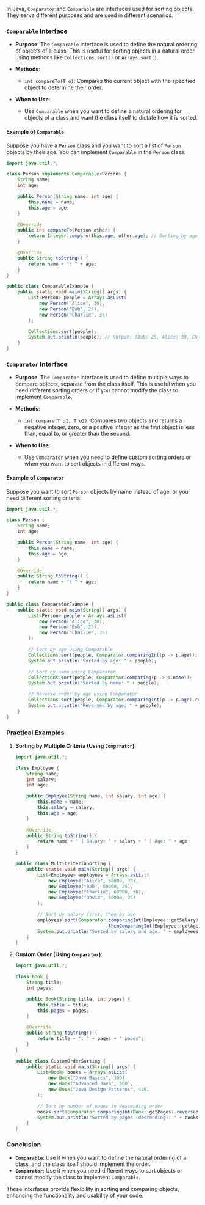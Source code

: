 In Java, `Comparator` and `Comparable` are interfaces used for sorting objects. They serve different purposes and are used in different scenarios.

### **`Comparable` Interface**

- **Purpose**: The `Comparable` interface is used to define the natural ordering of objects of a class. This is useful for sorting objects in a natural order using methods like `Collections.sort()` or `Arrays.sort()`.

- **Methods**:
    - `int compareTo(T o)`: Compares the current object with the specified object to determine their order.

- **When to Use**:
    - Use `Comparable` when you want to define a natural ordering for objects of a class and want the class itself to dictate how it is sorted.

#### **Example of `Comparable`**

Suppose you have a `Person` class and you want to sort a list of `Person` objects by their age. You can implement `Comparable` in the `Person` class:

```java
import java.util.*;

class Person implements Comparable<Person> {
    String name;
    int age;

    public Person(String name, int age) {
        this.name = name;
        this.age = age;
    }

    @Override
    public int compareTo(Person other) {
        return Integer.compare(this.age, other.age); // Sorting by age
    }

    @Override
    public String toString() {
        return name + ": " + age;
    }
}

public class ComparableExample {
    public static void main(String[] args) {
        List<Person> people = Arrays.asList(
            new Person("Alice", 30),
            new Person("Bob", 25),
            new Person("Charlie", 35)
        );

        Collections.sort(people);
        System.out.println(people); // Output: [Bob: 25, Alice: 30, Charlie: 35]
    }
}
```

### **`Comparator` Interface**

- **Purpose**: The `Comparator` interface is used to define multiple ways to compare objects, separate from the class itself. This is useful when you need different sorting orders or if you cannot modify the class to implement `Comparable`.

- **Methods**:
    - `int compare(T o1, T o2)`: Compares two objects and returns a negative integer, zero, or a positive integer as the first object is less than, equal to, or greater than the second.

- **When to Use**:
    - Use `Comparator` when you need to define custom sorting orders or when you want to sort objects in different ways.

#### **Example of `Comparator`**

Suppose you want to sort `Person` objects by name instead of age, or you need different sorting criteria:

```java
import java.util.*;

class Person {
    String name;
    int age;

    public Person(String name, int age) {
        this.name = name;
        this.age = age;
    }

    @Override
    public String toString() {
        return name + ": " + age;
    }
}

public class ComparatorExample {
    public static void main(String[] args) {
        List<Person> people = Arrays.asList(
            new Person("Alice", 30),
            new Person("Bob", 25),
            new Person("Charlie", 35)
        );

        // Sort by age using Comparable
        Collections.sort(people, Comparator.comparingInt(p -> p.age));
        System.out.println("Sorted by age: " + people);

        // Sort by name using Comparator
        Collections.sort(people, Comparator.comparing(p -> p.name));
        System.out.println("Sorted by name: " + people);

        // Reverse order by age using Comparator
        Collections.sort(people, Comparator.comparingInt(p -> p.age).reversed());
        System.out.println("Reversed by age: " + people);
    }
}
```

### **Practical Examples**

1. **Sorting by Multiple Criteria (Using `Comparator`)**:
   ```java
   import java.util.*;

   class Employee {
       String name;
       int salary;
       int age;

       public Employee(String name, int salary, int age) {
           this.name = name;
           this.salary = salary;
           this.age = age;
       }

       @Override
       public String toString() {
           return name + " | Salary: " + salary + " | Age: " + age;
       }
   }

   public class MultiCriteriaSorting {
       public static void main(String[] args) {
           List<Employee> employees = Arrays.asList(
               new Employee("Alice", 50000, 30),
               new Employee("Bob", 60000, 25),
               new Employee("Charlie", 60000, 30),
               new Employee("David", 50000, 25)
           );

           // Sort by salary first, then by age
           employees.sort(Comparator.comparingInt(Employee::getSalary)
                                    .thenComparingInt(Employee::getAge));
           System.out.println("Sorted by salary and age: " + employees);
       }
   }
   ```

2. **Custom Order (Using `Comparator`)**:
   ```java
   import java.util.*;

   class Book {
       String title;
       int pages;

       public Book(String title, int pages) {
           this.title = title;
           this.pages = pages;
       }

       @Override
       public String toString() {
           return title + ": " + pages + " pages";
       }
   }

   public class CustomOrderSorting {
       public static void main(String[] args) {
           List<Book> books = Arrays.asList(
               new Book("Java Basics", 300),
               new Book("Advanced Java", 500),
               new Book("Java Design Patterns", 400)
           );

           // Sort by number of pages in descending order
           books.sort(Comparator.comparingInt(Book::getPages).reversed());
           System.out.println("Sorted by pages (descending): " + books);
       }
   }
   ```

### **Conclusion**

- **`Comparable`**: Use it when you want to define the natural ordering of a class, and the class itself should implement the order.
- **`Comparator`**: Use it when you need different ways to sort objects or cannot modify the class to implement `Comparable`.

These interfaces provide flexibility in sorting and comparing objects, enhancing the functionality and usability of your code.